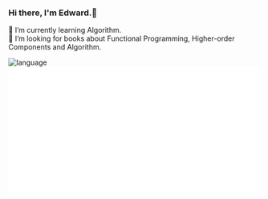 ### Hi there, I'm Edward.👋

🌱 I’m currently learning Algorithm.<br>
🤔 I’m looking for books about Functional Programming, Higher-order Components and Algorithm.

![language](https://github-readme-stats.vercel.app/api/top-langs?username=alazypig&show_icons=true&count_private=true&theme=radical)
![Edward](./logo.svg)

<!--
**alazypig/alazypig** is a ✨ _special_ ✨ repository because its `README.md` (this file) appears on your GitHub profile.

Here are some ideas to get you started:

- 🔭 I’m currently working on ...
- 🌱 I’m currently learning ...
- 👯 I’m looking to collaborate on ...
- 🤔 I’m looking for help with ...
- 💬 Ask me about ...
- 📫 How to reach me: ...
- 😄 Pronouns: ...
- ⚡ Fun fact: ...
-->
